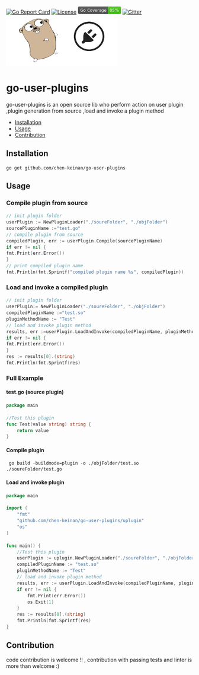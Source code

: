 [![Go Report Card](https://goreportcard.com/badge/github.com/chen-keinan/go-user-plugins)](https://goreportcard.com/report/github.com/chen-keinan/go-user-plugins)
[![License](https://img.shields.io/badge/License-Apache%202.0-blue.svg)](https://github.com/chen-keinan/go-user-plugins/blob/master/LICENSE)
<img src="./pkg/img/coverage_badge.png" alt="test coverage badge">
[![Gitter](https://badges.gitter.im/beacon-sec/community.svg)](https://gitter.im/beacon-sec/community?utm_source=badge&utm_medium=badge&utm_campaign=pr-badge)
<br><img src="./pkg/img/golang-plugins.png" width="300" alt="golang plugin logo"><br>

# go-user-plugins

go-user-plugins is an open source lib who perform action on user plugin ,plugin generation from source ,load and invoke
a plugin method

* [Installation](#installation)
* [Usage](#usage)
* [Contribution](#Contribution)

## Installation

```
go get github.com/chen-keinan/go-user-plugins
```

## Usage

### Compile plugin from source

```go
// init plugin folder
userPlugin := NewPluginLoader("./soureFolder", "./objFolder")
sourcePluginName :="test.go"
// compile plugin from source
compiledPlugin, err := userPlugin.Compile(sourcePluginName)
if err != nil {
fmt.Print(err.Error())
}
// print compiled plugin name
fmt.Println(fmt.Sprintf("compiled plugin name %s", compiledPlugin))
```

### Load and invoke a compiled plugin

```go
// init plugin folder
userPlugin:= NewPluginLoader("./soureFolder", "./objFolder")
compiledPluginName :="test.so"
pluginMethodName := "Test"
// load and invoke plugin method
results, err :=userPlugin.LoadAndInvoke(compiledPluginName, pluginMethodName)
if err != nil {
fmt.Print(err.Error())
}
res := results[0].(string)
fmt.Println(fmt.Sprintf(res)
```

### Full Example

#### test.go (source plugin)

```go
package main

//Test this plugin
func Test(value string) string {
	return value
}
```

#### Compile plugin

```shell
 go build -buildmode=plugin -o ./objFolder/test.so ./soureFolder/test.go
```

#### Load and invoke plugin

```go
package main

import (
	"fmt"
	"github.com/chen-keinan/go-user-plugins/uplugin"
	"os"
)

func main() {
	//Test this plugin
	userPlugin := uplugin.NewPluginLoader("./soureFolder", "./objFolder")
	compiledPluginName := "test.so"
	pluginMethodName := "Test"
	// load and invoke plugin method
	results, err := userPlugin.LoadAndInvoke(compiledPluginName, pluginMethodName, "string value")
	if err != nil {
		fmt.Print(err.Error())
		os.Exit(1)
	}
	res := results[0].(string)
	fmt.Println(fmt.Sprintf(res)
}
```

## Contribution

code contribution is welcome !! , contribution with passing tests and linter is more than welcome :)